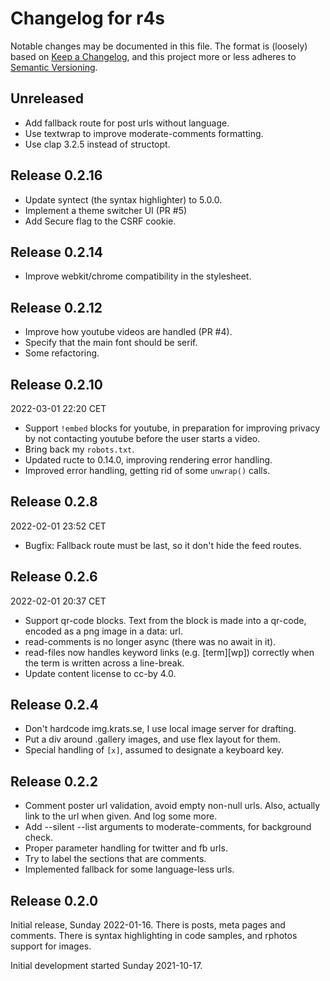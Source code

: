# Changelog for r4s

Notable changes may be documented in this file.
The format is (loosely) based on
[Keep a Changelog](https://keepachangelog.com/en/1.0.0/), and this
project more or less adheres to
[Semantic Versioning](https://semver.org/spec/v2.0.0.html).

## Unreleased

* Add fallback route for post urls without language.
* Use textwrap to improve moderate-comments formatting.
* Use clap 3.2.5 instead of structopt.


## Release 0.2.16

* Update syntect (the syntax highlighter) to 5.0.0.
* Implement a theme switcher UI (PR #5)
* Add Secure flag to the CSRF cookie.


## Release 0.2.14

* Improve webkit/chrome compatibility in the stylesheet.


## Release 0.2.12

* Improve how youtube videos are handled (PR #4).
* Specify that the main font should be serif.
* Some refactoring.


## Release 0.2.10

2022-03-01 22:20 CET

* Support `!embed` blocks for youtube, in preparation for improving
  privacy by not contacting youtube before the user starts a video.
* Bring back my `robots.txt`.
* Updated ructe to 0.14.0, improving rendering error handling.
* Improved error handling, getting rid of some `unwrap()` calls.


## Release 0.2.8

2022-02-01 23:52 CET

* Bugfix: Fallback route must be last, so it don't hide the feed routes.


## Release 0.2.6

2022-02-01 20:37 CET

* Support qr-code blocks.  Text from the block is made into a qr-code,
  encoded as a png image in a data: url.
* read-comments is no longer async (there was no await in it).
* read-files now handles keyword links (e.g. [term][wp]) correctly
  when the term is written across a line-break.
* Update content license to cc-by 4.0.


## Release 0.2.4

* Don't hardcode img.krats.se, I use local image server for drafting.
* Put a div around .gallery images, and use flex layout for them.
* Special handling of `[x]`, assumed to designate a keyboard key.


## Release 0.2.2

* Comment poster url validation, avoid empty non-null urls.
  Also, actually link to the url when given.  And log some more.
* Add --silent --list arguments to moderate-comments, for background check.
* Proper parameter handling for twitter and fb urls.
* Try to label the sections that are comments.
* Implemented fallback for some language-less urls.


## Release 0.2.0

Initial release, Sunday 2022-01-16.
There is posts, meta pages and comments.
There is syntax highlighting in code samples, and rphotos support for
images.

Initial development started Sunday 2021-10-17.
